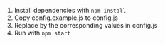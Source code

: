 1. Install dependencies with `npm install`
2. Copy config.example.js to config.js
3. Replace by the corresponding values in config.js
4. Run with `npm start`